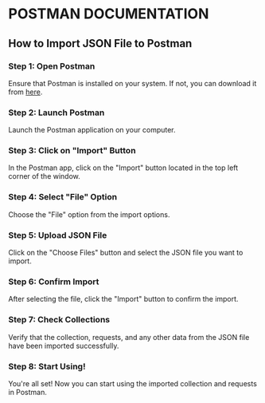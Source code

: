 # POSTMAN DOCUMENTATION

## How to Import JSON File to Postman

### Step 1: Open Postman

Ensure that Postman is installed on your system. If not, you can download it from [here](https://www.postman.com/).

### Step 2: Launch Postman

Launch the Postman application on your computer.

### Step 3: Click on "Import" Button

In the Postman app, click on the "Import" button located in the top left corner of the window.

### Step 4: Select "File" Option

Choose the "File" option from the import options.

### Step 5: Upload JSON File

Click on the "Choose Files" button and select the JSON file you want to import.

### Step 6: Confirm Import

After selecting the file, click the "Import" button to confirm the import.

### Step 7: Check Collections

Verify that the collection, requests, and any other data from the JSON file have been imported successfully.

### Step 8: Start Using!

You're all set! Now you can start using the imported collection and requests in Postman.
